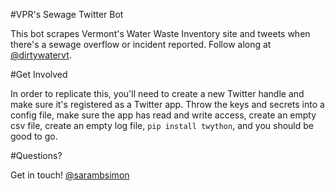 #VPR's Sewage Twitter Bot

This bot scrapes Vermont's Water Waste Inventory site and tweets when there's a sewage overflow or incident reported. Follow along at [@dirtywatervt](http://twitter.com/dirtywatervt).

#Get Involved

In order to replicate this, you'll need to create a new Twitter handle and make sure it's registered as a Twitter app. Throw the keys and secrets into a config file, make sure the app has read and write access, create an empty csv file, create an empty log file, `pip install twython`, and you should be good to go.

#Questions?

Get in touch! [@sarambsimon](http://twitter.com/sarambsimon)
